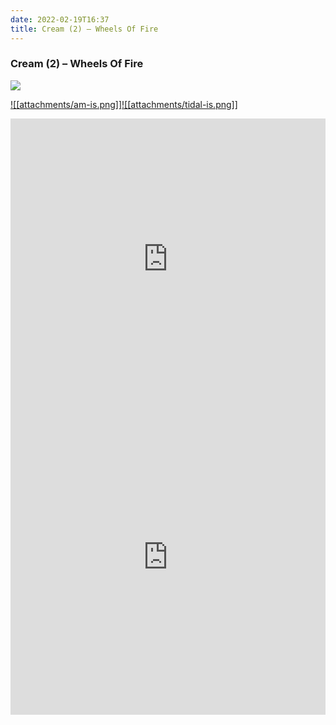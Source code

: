 ```yaml
---
date: 2022-02-19T16:37
title: Cream (2) – Wheels Of Fire
---
```

### Cream (2) – Wheels Of Fire
[![](https://i.discogs.com/-UUkfZ4GHFkPktp2Zqz7KrbKQ61oCtge2tlZzxFu-Qs/rs:fit/g:sm/q:90/h:480/w:477/czM6Ly9kaXNjb2dz/LWltYWdlcy9SLTg4/NDcwMDQtMTQ3MDE1/NDg4My05MTY1Lmpw/ZWc.jpeg)][1] 

[1]: https://www.discogs.com/release/8847004
[2]: https://music.apple.com/us/album/1440830708
[3]: https://listen.tidal.com/album/77562207

[![[attachments/am-is.png]]][2][![[attachments/tidal-is.png]]][3]

<iframe allow="autoplay *; encrypted-media *; fullscreen *" frameborder="0" height="450" style="width:100%;max-width:660px;overflow:hidden;background:transparent;" sandbox="allow-forms allow-popups allow-same-origin allow-scripts allow-storage-access-by-user-activation allow-top-navigation-by-user-activation" src="https://embed.music.apple.com/us/album/turn-blue/1440830708"></iframe>
<div style="position: relative; padding-bottom: 100%; height: 0; overflow: hidden; max-width: 100%;"><iframe src="https://embed.tidal.com/albums/77562207?layout=gridify" frameborder= "0" allowfullscreen style="position: absolute; top: 0; left: 0; width: 100%; height: 1px; min-height: 100%; margin: 0 auto;"></iframe></div>
